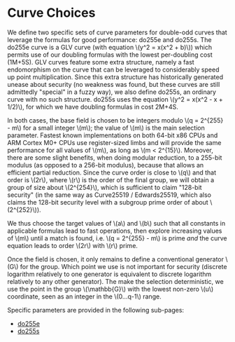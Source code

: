 # Curve Choices

We define two specific sets of curve parameters for double-odd curves
that leverage the formulas for good performance: do255e and do255s. The
do255e curve is a GLV curve (with equation \\(y^2 = x(x^2 + b)\\)) which
permits use of our doubling formulas with the lowest per-doubling cost
(1M+5S). GLV curves feature some extra structure, namely a fast
endomorphism on the curve that can be leveraged to considerably speed up
point multiplication. Since this extra structure has historically
generated unease about security (no weakness was found, but these curves
are still admittedly "special" in a fuzzy way), we also define do255s,
an ordinary curve with no such structure. do255s uses the equation
\\(y^2 = x(x^2 - x + 1/2)\\), for which we have doubling formulas in
cost 2M+4S.

In both cases, the base field is chosen to be integers modulo \\(q =
2^{255} - m\\) for a small integer \\(m\\); the value of \\(m\\) is the
main selection parameter. Fastest known implementations on both 64-bit
x86 CPUs and ARM Cortex M0+ CPUs use register-sized limbs and will
provide the same performance for all values of \\(m\\), as long as \\(m
< 2^{15}\\). Moreover, there are some slight benefits, when doing
modular reduction, to a 255-bit modulus (as opposed to a 256-bit
modulus), because that allows an efficient partial reduction. Since the
curve order is close to \\(q\\) and that order is \\(2r\\), where
\\(r\\) is the order of the final group, we will obtain a group of size
about \\(2^{254}\\), which is sufficient to claim "128-bit security" (in
the same way as Curve25519 / Edwards25519, which also claims the 128-bit
security level with a subgroup prime order of about \\(2^{252}\\)).

We thus choose the target values of \\(a\\) and \\(b\\) such that all
constants in applicable formulas lead to fast operations, then explore
increasing values of \\(m\\) until a match is found, i.e.
\\(q = 2^{255} - m\\) is prime *and* the curve equation leads to order
\\(2r\\) with \\(r\\) prime.

Once the field is chosen, it only remains to define a conventional
generator \\(G\\) for the group. Which point we use is not important for
security (discrete logarithm relatively to one generator is equivalent
to discrete logarithm relatively to any other generator). The make the
selection deterministic, we use the point in the group \\(\mathbb{G}\\)
with the lowest non-zero \\(u\\) coordinate, seen as an integer in the
\\(0...q-1\\) range.

Specific parameters are provided in the following sub-pages:

  - [do255e](params-do255e.md)
  - [do255s](params-do255s.md)
